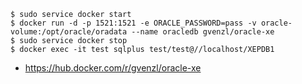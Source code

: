 
```
$ sudo service docker start
$ docker run -d -p 1521:1521 -e ORACLE_PASSWORD=pass -v oracle-volume:/opt/oracle/oradata --name oracledb gvenzl/oracle-xe
$ sudo service docker stop
$ docker exec -it test sqlplus test/test@//localhost/XEPDB1
```

* https://hub.docker.com/r/gvenzl/oracle-xe
